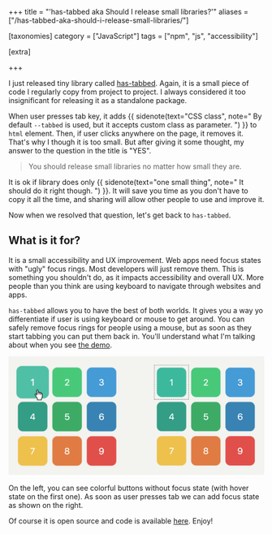 +++
title = "'has-tabbed aka Should I release small libraries?'"
aliases = ["/has-tabbed-aka-should-i-release-small-libraries/"]

[taxonomies]
category = ["JavaScript"]
tags = ["npm", "js", "accessibility"]

[extra]

+++

I just released tiny library called [has-tabbed](https://www.npmjs.com/package/has-tabbed).
Again, it is a small piece of code I regularly copy from project to project.
I always considered it too insignificant for releasing it as a standalone package.

When user presses tab key, it adds
{{ sidenote(text="CSS class", note="
By default `--tabbed` is used, but it accepts custom class as parameter.
") }}
to `html` element.
Then, if user clicks anywhere on the page, it removes it. That's why I though it is too small.
But after giving it some thought, my answer to the question in the title is "YES".

> You should release small libraries no matter how small they are.

<!-- more -->

It is ok if library does only
{{ sidenote(text="one small thing", note="
It should do it right though.
") }}.
It will save you time as you don't have to copy it all the time,
and sharing will allow other people to use and improve it.

Now when we resolved that question, let's get back to `has-tabbed`.

## What is it for?

It is a small accessibility and UX improvement.
Web apps need focus states with "ugly" focus rings.
Most developers will just remove them.
This is something you shouldn't do, as it impacts accessibility and overall UX.
More people than you think are using keyboard to navigate through websites and apps.

`has-tabbed` allows you to have the best of both worlds.
It gives you a way yo differentiate if user is using keyboard or mouse to get around.
You can safely remove focus rings for people using a mouse,
but as soon as they start tabbing you can put them back in.
You'll understand what I'm talking about when you see [the demo](https://muffinman.io/has-tabbed/).

<!--{:.Image.Image--md}-->
!["has-tabbed" in action](/img/projects/has-tabbed.png)

On the left, you can see colorful buttons without focus state (with hover state on the first one).
As soon as user presses tab we can add focus state as shown on the right.

Of course it is open source and code is available [here](https://github.com/Stanko/has-tabbed).
Enjoy!
